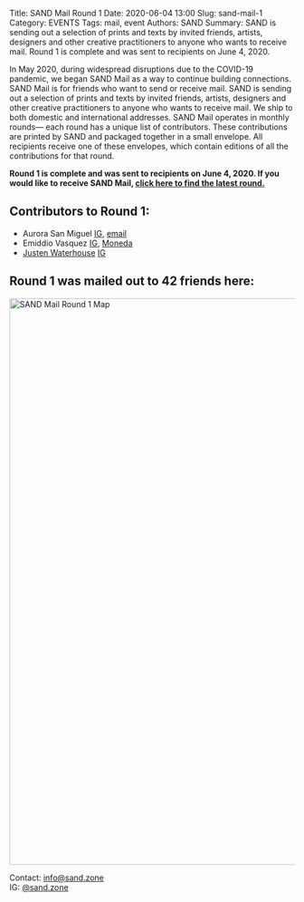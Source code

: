 Title: SAND Mail Round 1
Date: 2020-06-04 13:00
Slug: sand-mail-1
Category: EVENTS
Tags: mail, event
Authors: SAND
Summary: SAND is sending out a selection of prints and texts by invited friends, artists, designers and other creative practitioners to anyone who wants to receive mail. Round 1 is complete and was sent to recipients on June 4, 2020.


In May 2020, during widespread disruptions due to the COVID-19 pandemic, we began SAND Mail as a way to continue building connections. SAND Mail is for friends who want to send or receive mail. SAND is sending out a selection of prints and texts by invited friends, artists, designers and other creative practitioners to anyone who wants to receive mail. We ship to both domestic and international addresses. SAND Mail operates in monthly rounds— each round has a unique list of contributors. These contributions are printed by SAND and packaged together in a small envelope. All recipients receive one of these envelopes, which contain editions of all the contributions for that round.

**Round 1 is complete and was sent to recipients on June 4, 2020. If you would like to receive SAND Mail, [click here to find the latest round.](http://sand.zone/tag/mail.html)**

## Contributors to Round 1:
- Aurora San Miguel [IG](https://instagram.com/aurorasanmiguel), [email](mailto:aurorajsm@gmail.com)
- Emiddio Vasquez [IG](https://instagram.com/emmidiately), [Moneda](https://moneda.page/)
- [Justen Waterhouse](https://www.justenwaterhouse.com/) [IG](https://instagram.com/justenwaterhouse)

## Round 1 was mailed out to 42 friends here:
<a href="/img/sm/sm1.png"><img src="/img/sm/sm1.png" alt="SAND Mail Round 1 Map" width="1000" /></a>


Contact: [info@sand.zone](mailto:info@sand.zone)  
IG: [@sand.zone](https://www.instagram.com/sand.zone/)  
